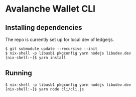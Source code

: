 # Avalanche Wallet CLI

## Installing dependencies

The repo is currently set up for local dev of ledgerjs.

```
$ git submodule update --recursive --init
$ nix-shell -p libusb1 pkgconfig yarn nodejs libudev.dev
[nix-shell:~]$ yarn install
```

## Running

```
$ nix-shell -p libusb1 pkgconfig yarn nodejs libudev.dev
[nix-shell:~]$ yarn node cli/cli.js
```
